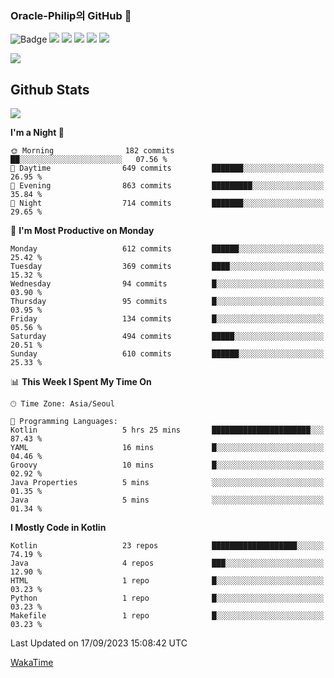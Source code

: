 ### Oracle-Philip의 GitHub 👋

![Badge](http://img.shields.io/badge/-Java-black?style=flat-square)
<img src="https://img.shields.io/badge/ -Kotlin-black?style=flat-square&logo=Kotlin&logoColor=#7F52FF"/></a>
<img src="https://img.shields.io/badge/ -Dart-black?style=flat-square&logo=Dart&logoColor=#0175C2"/></a>
<img src="https://img.shields.io/badge/ -Android-black?style=flat-square&logo=Android&logoColor=#3DDC84"/></a>
<img src="https://img.shields.io/badge/ -Flutter-black?style=flat-square&logo=Flutter&logoColor=#02569B"/></a>
<img src="https://img.shields.io/badge/ -Firebase-black?style=flat-square&logo=Firebase&logoColor=#FFCA28"/></a>

<img src="https://img.shields.io/badge/ -BLE-black?style=flat-square&logo=Bluetooth&logoColor=#0082FC"/></a>

<!--
<img src="https://img.shields.io/badge/ -STM32F103-black?style=flat-square&logo=STMicroelectronics&logoColor=#03234B"/></a>
<img src="https://img.shields.io/badge/ -Qt-black?style=flat-square&logo=Qt&logoColor=#41CD52"/></a>
-->

<!--
![Badge](http://img.shields.io/badge/-Java-black?style=flat-square)
![Badge](http://img.shields.io/badge/-Koltin-black?style=flat-square)
![Badge](http://img.shields.io/badge/-Dart-black?style=flat-square)
![Badge](http://img.shields.io/badge/-Android-black?style=flat-square)
![Badge](http://img.shields.io/badge/-Flutter-black?style=flat-square)
![Badge](http://img.shields.io/badge/-Firebase-black?style=flat-square)
-->

## Github Stats  
<div align="left"><img src="https://github-readme-stats.vercel.app/api?username=Oracle-Philip&show_icons=true&count_private=true&hide_border=true" align="center" /></div>


<!--START_SECTION:waka-->
**I'm a Night 🦉** 

```text
🌞 Morning                182 commits         ██░░░░░░░░░░░░░░░░░░░░░░░   07.56 % 
🌆 Daytime                649 commits         ███████░░░░░░░░░░░░░░░░░░   26.95 % 
🌃 Evening                863 commits         █████████░░░░░░░░░░░░░░░░   35.84 % 
🌙 Night                  714 commits         ███████░░░░░░░░░░░░░░░░░░   29.65 % 
```
📅 **I'm Most Productive on Monday** 

```text
Monday                   612 commits         ██████░░░░░░░░░░░░░░░░░░░   25.42 % 
Tuesday                  369 commits         ████░░░░░░░░░░░░░░░░░░░░░   15.32 % 
Wednesday                94 commits          █░░░░░░░░░░░░░░░░░░░░░░░░   03.90 % 
Thursday                 95 commits          █░░░░░░░░░░░░░░░░░░░░░░░░   03.95 % 
Friday                   134 commits         █░░░░░░░░░░░░░░░░░░░░░░░░   05.56 % 
Saturday                 494 commits         █████░░░░░░░░░░░░░░░░░░░░   20.51 % 
Sunday                   610 commits         ██████░░░░░░░░░░░░░░░░░░░   25.33 % 
```


📊 **This Week I Spent My Time On** 

```text
🕑︎ Time Zone: Asia/Seoul

💬 Programming Languages: 
Kotlin                   5 hrs 25 mins       ██████████████████████░░░   87.43 % 
YAML                     16 mins             █░░░░░░░░░░░░░░░░░░░░░░░░   04.46 % 
Groovy                   10 mins             █░░░░░░░░░░░░░░░░░░░░░░░░   02.92 % 
Java Properties          5 mins              ░░░░░░░░░░░░░░░░░░░░░░░░░   01.35 % 
Java                     5 mins              ░░░░░░░░░░░░░░░░░░░░░░░░░   01.34 % 
```

**I Mostly Code in Kotlin** 

```text
Kotlin                   23 repos            ███████████████████░░░░░░   74.19 % 
Java                     4 repos             ███░░░░░░░░░░░░░░░░░░░░░░   12.90 % 
HTML                     1 repo              █░░░░░░░░░░░░░░░░░░░░░░░░   03.23 % 
Python                   1 repo              █░░░░░░░░░░░░░░░░░░░░░░░░   03.23 % 
Makefile                 1 repo              █░░░░░░░░░░░░░░░░░░░░░░░░   03.23 % 
```




 Last Updated on 17/09/2023 15:08:42 UTC
<!--END_SECTION:waka-->


<!--
**Oracle-Philip/Oracle-Philip** is a ✨ _special_ ✨ repository because its `README.md` (this file) appears on your GitHub profile.

Here are some ideas to get you started:

- 🔭 I’m currently working on ...
- 🌱 I’m currently learning ...
- 👯 I’m looking to collaborate on ...
- 🤔 I’m looking for help with ...
- 💬 Ask me about ...
- 📫 How to reach me: ...
- 😄 Pronouns: ...
- ⚡ Fun fact: ...
-->


[WakaTime](https://wakatime.com/dashboard)

